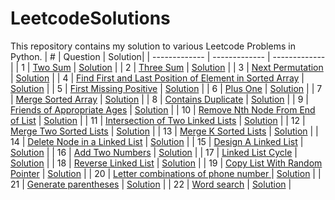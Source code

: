 # LeetcodeSolutions
This repository contains my solution to various Leetcode Problems in Python.
| #  | Question  | Solution|
| ------------- | ------------- | ------------- |
| 1 | [Two Sum](https://leetcode.com/problems/two-sum/) | [Solution](https://github.com/abhisheklalwani/LeetcodeSolutions/blob/main/Solutions/TwoSum/TwoSum.py) |
| 2 | [Three Sum](https://leetcode.com/problems/3sum/) | [Solution](https://github.com/abhisheklalwani/LeetcodeSolutions/blob/main/Solutions/3sum/3sum.py) |
| 3 | [Next Permutation](https://leetcode.com/problems/next-permutation/) | [Solution](https://github.com/abhisheklalwani/LeetcodeSolutions/blob/main/Solutions/NextPermutation/NextPermutation.py) |
| 4 | [Find First and Last Position of Element in Sorted Array](https://leetcode.com/problems/find-first-and-last-position-of-element-in-sorted-array/) | [Solution](https://github.com/abhisheklalwani/LeetcodeSolutions/blob/main/Solutions/FirstAndLastPositionOfElementInASortedArray/FirstAndLastPositionOfElementInASortedArray.py) |
| 5 | [First Missing Positive](https://leetcode.com/problems/first-missing-positive/) | [Solution](https://github.com/abhisheklalwani/LeetcodeSolutions/blob/main/Solutions/FirstMissingPositive/FirstMissingPositive.py) |
| 6 | [Plus One](https://leetcode.com/problems/plus-one/) | [Solution](https://github.com/abhisheklalwani/LeetcodeSolutions/blob/main/Solutions/PlusOne/PlusOne.py) |
| 7 | [Merge Sorted Array](https://leetcode.com/problems/merge-sorted-array/) | [Solution](https://github.com/abhisheklalwani/LeetcodeSolutions/blob/main/Solutions/MergeSortedArray/MergeSortedArray.py) |
| 8 | [Contains Duplicate](https://leetcode.com/problems/contains-duplicate/) | [Solution](https://github.com/abhisheklalwani/LeetcodeSolutions/blob/main/Solutions/ContainsDuplicate/ContainsDuplicate.py) |
| 9 | [Friends of Appropriate Ages](https://leetcode.com/problems/friends-of-appropriate-ages/) | [Solution](https://github.com/abhisheklalwani/LeetcodeSolutions/blob/main/Solutions/FriendsOfAppropriateAges/FriendsOfAppropriateAges.py) |
| 10 | [Remove Nth Node From End of List](https://leetcode.com/problems/remove-nth-node-from-end-of-list/) | [Solution](https://github.com/abhisheklalwani/LeetcodeSolutions/blob/main/Solutions/RemoveNthNodeFromEnd/RemoveNthNodeFromEnd.py) |
| 11 | [Intersection of Two Linked Lists](https://leetcode.com/problems/intersection-of-two-linked-lists/) | [Solution](https://github.com/abhisheklalwani/LeetcodeSolutions/blob/main/Solutions/IntersectionOf2LinkedLists/IntersectionOf2LinkedLists.py) |
| 12 | [Merge Two Sorted Lists](https://leetcode.com/problems/merge-two-sorted-lists/) | [Solution](https://github.com/abhisheklalwani/LeetcodeSolutions/blob/main/Solutions/Merge2SortedLists/Merge2SortedLists.py) |
| 13 | [Merge K Sorted Lists](https://leetcode.com/problems/merge-k-sorted-lists/) | [Solution](https://github.com/abhisheklalwani/LeetcodeSolutions/blob/main/Solutions/MergeKSortedLists/MergeKSortedLists.py) |
| 14 | [Delete Node in a Linked List](https://leetcode.com/problems/delete-node-in-a-linked-list/) | [Solution](https://github.com/abhisheklalwani/LeetcodeSolutions/blob/main/Solutions/DeleteNodeInALinkedList/DeleteNodeInALinkedList.py) |
| 15 | [Design A Linked List](https://leetcode.com/problems/design-linked-list/) | [Solution](https://github.com/abhisheklalwani/LeetcodeSolutions/blob/main/Solutions/DesignLinkedList/DesignLinkedList.py) |
| 16 | [Add Two Numbers](https://leetcode.com/problems/add-two-numbers/) | [Solution](https://github.com/abhisheklalwani/LeetcodeSolutions/blob/main/Solutions/AddTwoNumbers/AddTwoNumbers.py) |
| 17 | [Linked List Cycle](https://leetcode.com/problems/linked-list-cycle/) | [Solution](https://github.com/abhisheklalwani/LeetcodeSolutions/blob/main/Solutions/LinkedListCycle/LinkedListCycle.py) |
| 18 | [Reverse Linked List](https://leetcode.com/problems/reverse-linked-list/) | [Solution](https://github.com/abhisheklalwani/LeetcodeSolutions/blob/main/Solutions/ReverseLinkedList/ReverseLinkedList.py) |
| 19 | [Copy List With Random Pointer](https://leetcode.com/problems/copy-list-with-random-pointer/) | [Solution](https://github.com/abhisheklalwani/LeetcodeSolutions/blob/main/Solutions/CopyListWithRandomPointer/CopyListWithRandomPointer.py) |
| 20 | [Letter combinations of phone number ](https://leetcode.com/problems/letter-combinations-of-a-phone-number/) | [Solution](https://github.com/abhisheklalwani/LeetcodeSolutions/blob/main/Solutions/LetterCombinationsofaPhoneNumber/LetterCombinationsofaPhoneNumber.py) |
| 21 | [Generate parentheses](https://leetcode.com/problems/generate-parentheses/) | [Solution](https://github.com/abhisheklalwani/LeetcodeSolutions/blob/main/Solutions/GenerateParentheses/GenerateParentheses.py) |
| 22 | [Word search](https://leetcode.com/problems/word-search/) | [Solution](https://github.com/abhisheklalwani/LeetcodeSolutions/blob/main/Solutions/WordSearch/WordSearch.py) |